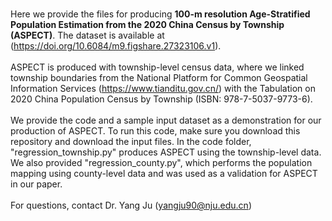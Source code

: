<br>Here we provide the files for producing **100-m resolution Age-Stratified Population Estimation from the 2020 China Census by Township (ASPECT)**. The dataset is available at (https://doi.org/10.6084/m9.figshare.27323106.v1).<br/>
<br>ASPECT is produced with township-level census data, where we linked township boundaries from the National Platform for Common Geospatial Information Services (https://www.tianditu.gov.cn/) with the Tabulation on 2020 China Population Census by Township (ISBN: 978-7-5037-9773-6).<br/> 
<br>We provide the code and a sample input dataset as a demonstration for our production of ASPECT. To run this code, make sure you download this repository and download the input files. In the code folder, "regression_township.py" produces ASPECT using the township-level data. We also provided "regression_county.py", which performs the population mapping using county-level data and was used as a validation for ASPECT in our paper.<br/>
<br>For questions, contact Dr. Yang Ju (yangju90@nju.edu.cn) <br/>
